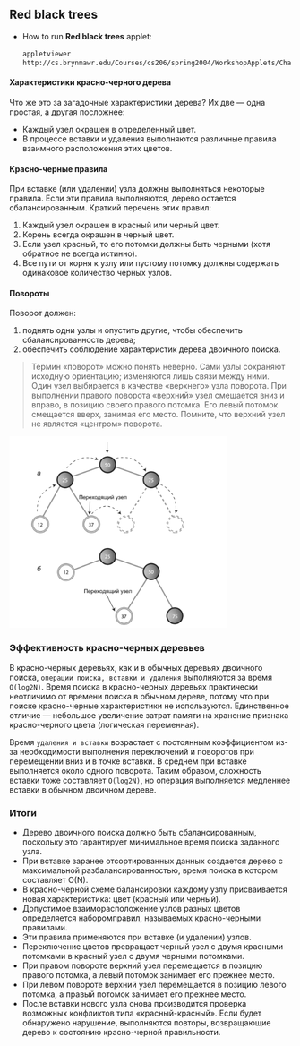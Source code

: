 ## Red black trees

 - How to run **Red black trees** applet:
 
   ```
   appletviewer http://cs.brynmawr.edu/Courses/cs206/spring2004/WorkshopApplets/Chap09/RBTree/RBTree.html
   ```
   
#### Характеристики красно-черного дерева  
Что же это за загадочные характеристики дерева? Их две — одна простая, а другая посложнее:
   - Каждый узел окрашен в определенный цвет.
   - В процессе вставки и удаления выполняются различные правила взаимного расположения этих цветов.
   
   
#### Красно-черные правила
При вставке (или удалении) узла должны выполняться некоторые правила. 
Если эти правила выполняются, дерево остается сбалансированным. Краткий перечень этих правил:
1. Каждый узел окрашен в красный или черный цвет.
2. Корень всегда окрашен в черный цвет.
3. Если узел красный, то его потомки должны быть черными (хотя обратное не
всегда истинно).
4. Все пути от корня к узлу или пустому потомку должны содержать одинаковое
количество черных узлов.

#### Повороты
Поворот должен:

1. поднять одни узлы и опустить другие, чтобы обеспечить сбалансированность дерева;
2. обеспечить соблюдение характеристик дерева двоичного поиска.
   
> Термин «поворот» можно понять неверно. Сами узлы сохраняют исходную ориентацию; изменяются лишь связи между ними.   
> Один узел выбирается в качестве «верхнего» узла поворота. При выполнении правого поворота «верхний» узел
> смещается вниз и вправо, в позицию своего правого потомка. Его левый потомок
> смещается вверх, занимая его место. Помните, что верхний узел не является «центром» поворота.

![alt text](images/rbtree.png)


### Эффективность красно-черных деревьев

В красно-черных деревьях, как и в обычных деревьях двоичного поиска, `операции поиска, вставки и удаления` выполняются за время `O(log2N)`. Время поиска
в красно-черных деревьях практически неотличимо от времени поиска в обычном дереве, потому что при поиске красно-черные характеристики не используются.
Единственное отличие — небольшое увеличение затрат памяти на хранение признака красно-черного цвета (логическая переменная).

Время `удаления и вставки` возрастает с постоянным коэффициентом из-за необходимости выполнения переключений и поворотов при перемещении вниз
и в точке вставки. В среднем при вставке выполняется около одного поворота. 
Таким образом, сложность вставки тоже составляет `O(log2N)`, но операция выполняется медленнее вставки в обычном двоичном дереве.

### Итоги

- Дерево двоичного поиска должно быть сбалансированным, поскольку это гарантирует минимальное время поиска заданного узла.
- При вставке заранее отсортированных данных создается дерево с максимальной разбалансированностью, время поиска в котором составляет O(N).
- В красно-черной схеме балансировки каждому узлу присваивается новая характеристика: цвет (красный или черный).
- Допустимое взаиморасположение узлов разных цветов определяется наборомправил, называемых красно-черными правилами.
- Эти правила применяются при вставке (и удалении) узлов.
- Переключение цветов превращает черный узел с двумя красными потомками в красный узел с двумя черными потомками.
- При правом повороте верхний узел перемещается в позицию правого потомка, а левый потомок занимает его прежнее место.
- При левом повороте верхний узел перемещается в позицию левого потомка, а правый потомок занимает его прежнее место.
- После вставки нового узла снова производится проверка возможных конфликтов типа «красный-красный». Если будет обнаружено нарушение, выполняются повторы, возвращающие дерево к состоянию красно-черной правильности.
